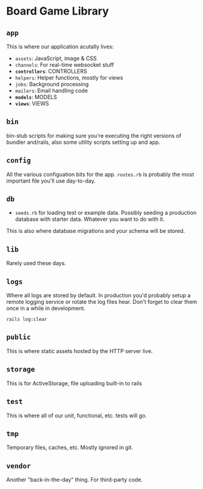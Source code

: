 # Board Game Library

## `app`

This is where our application acutally lives:

- `assets`: JavaScript, image & CSS
- `channels`: For real-time websocket stuff
- **`controllers`**: CONTROLLERS
- `helpers`: Helper functions, mostly for views
- `jobs`: Background processing
- `mailers`: Email handling code
- **`models`**: MODELS
- **`views`**: VIEWS

## `bin`

bin-stub scripts for making sure you're executing the right versions of
bundler and/rails, also some utility scripts setting up and app.

## `config`

All the various configuation bits for the app. `routes.rb` is probably the
most important file you'll use day-to-day.

## `db`

- `seeds.rb` for loading test or example data. Possibly seeding a production database with starter data. Whatever you want to do with it.

This is also where database migrations and your schema will be stored.

## `lib`

Rarely used these days.

## `logs`

Where all logs are stored by default. In production you'd probably setup a
remote logging service or rotate the log files hear. Don't forget to clear
them once in a while in development.

`rails log:clear`

## `public`

This is where static assets hosted by the HTTP server live.

## `storage`

This is for ActiveStorage, file uploading built-in to rails

## `test`

This is where all of our unit, functional, etc. tests will go.

## `tmp`

Temporary files, caches, etc. Mostly ignored in git.

## `vendor`

Another "back-in-the-day" thing. For third-party code.
